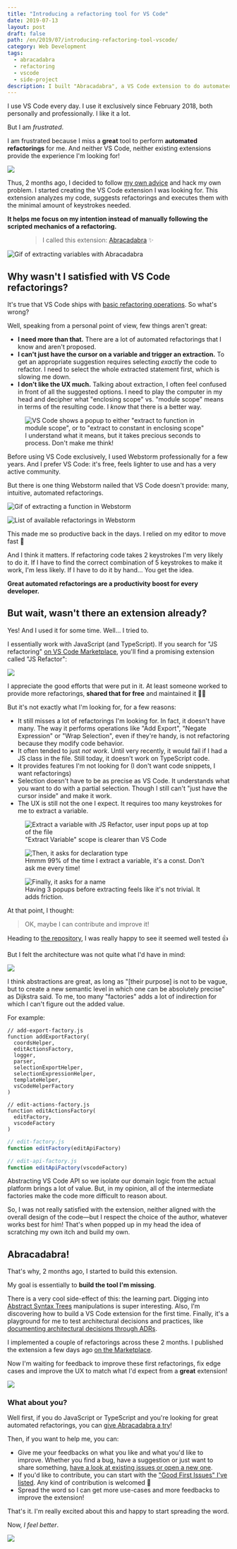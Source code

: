 ```yaml
---
title: "Introducing a refactoring tool for VS Code"
date: 2019-07-13
layout: post
draft: false
path: /en/2019/07/introducing-refactoring-tool-vscode/
category: Web Development
tags:
  - abracadabra
  - refactoring
  - vscode
  - side-project
description: I built "Abracadabra", a VS Code extension to do automated refactorings.
---
```


I use VS Code every day. I use it exclusively since February 2018, both personally and professionally. I like it a lot.

But I am _frustrated_.

I am frustrated because I miss a **great** tool to perform **automated refactorings** for me. And neither VS Code, neither existing extensions provide the experience I'm looking for!

![](./frustrated.gif)

Thus, 2 months ago, I decided to follow [my own advice](/en/2019/06/drawing-git-graphs-browser/) and hack my own problem. I started creating the VS Code extension I was looking for. This extension analyzes my code, suggests refactorings and executes them with the minimal amount of keystrokes needed.

**It helps me focus on my intention instead of manually following the scripted mechanics of a refactoring.**

<figure>
  <blockquote>
    <p>I called this extension: <a href="https://marketplace.visualstudio.com/items?itemName=nicoespeon.abracadabra">Abracadabra</a> ✨</p>
  </blockquote>
</figure>

![Gif of extracting variables with Abracadabra](./abracadabra-demo.gif)

## Why wasn't I satisfied with VS Code refactorings?

It's true that VS Code ships with [basic refactoring operations](https://code.visualstudio.com/docs/editor/refactoring). So what's wrong?

Well, speaking from a personal point of view, few things aren't great:

* **I need more than that.** There are a lot of automated refactorings that I know and aren't proposed.
* **I can't just have the cursor on a variable and trigger an extraction.** To get an appropriate suggestion requires selecting _exactly_ the code to refactor. I need to select the whole extracted statement first, which is slowing me down.
* **I don't like the UX much.** Talking about extraction, I often feel confused in front of all the suggested options. I need to play the computer in my head and decipher what "enclosing scope" vs. "module scope" means in terms of the resulting code. I _know_ that there is a better way.

<figure>
  <img src="./confusing-vscode-extraction.png" alt='VS Code shows a popup to either "extract to function in module scope", or to "extract to constant in enclosing scope"'>
  <figcaption>I understand what it means, but it takes precious seconds to process. Don't make me think!</figcaption>
</figure>

Before using VS Code exclusively, I used Webstorm professionally for a few years. And I prefer VS Code: it's free, feels lighter to use and has a very active community.

But there is one thing Webstorm nailed that VS Code doesn't provide: many, intuitive, automated refactorings.

![Gif of extracting a function in Webstorm](./extract-function-webstorm.gif)

![List of available refactorings in Webstorm](./webstorm-list-refactorings.png)

This made me so productive back in the days. I relied on my editor to move fast 🏇

And I think it matters. If refactoring code takes 2 keystrokes I'm very likely to do it. If I have to find the correct combination of 5 keystrokes to make it work, I'm less likely. If I have to do it by hand… You get the idea.

**Great automated refactorings are a productivity boost for every developer.**

## But wait, wasn't there an extension already?

Yes! And I used it for some time. Well… I tried to.

I essentially work with JavaScript (and TypeScript). If you search for "JS refactoring" [on VS Code Marketplace](https://marketplace.visualstudio.com/search?term=js%20refactoring&target=VSCode&category=All%20categories&sortBy=Relevance), you'll find a promising extension called "JS Refactor":

![](./marketplace-js-refactoring.png)

I appreciate the good efforts that were put in it. At least someone worked to provide more refactorings, **shared that for free** and maintained it 👏👏

But it's not exactly what I'm looking for, for a few reasons:

* It still misses a lot of refactorings I'm looking for. In fact, it doesn't have many. The way it performs operations like "Add Export", "Negate Expression" or "Wrap Selection", even if they're handy, is not refactoring because they modify code behavior.
* It often tended to just _not work_. Until very recently, it would fail if I had a JS class in the file. Still today, it doesn't work on TypeScript code.
* It provides features I'm not looking for (I don't want code snippets, I want refactorings)
* Selection doesn't have to be as precise as VS Code. It understands what you want to do with a partial selection. Though I still can't "just have the cursor inside" and make it work.
* The UX is still not the one I expect. It requires too many keystrokes for me to extract a variable.

<figure>
  <img src='./js-refactor-extract-variable-1.png' alt='Extract a variable with JS Refactor, user input pops up at top of the file' />
  <figcaption>"Extract Variable" scope is clearer than VS Code</figcaption>
</figure>

<figure>
  <img src='./js-refactor-extract-variable-2.png' alt='Then, it asks for declaration type' />
  <figcaption>Hmmm 99% of the time I extract a variable, it's a const. Don't ask me every time!</figcaption>
</figure>

<figure>
  <img src='./js-refactor-extract-variable-3.png' alt='Finally, it asks for a name' />
  <figcaption>Having 3 popups before extracting feels like it's not trivial. It adds friction.</figcaption>
</figure>

At that point, I thought:

> OK, maybe I can contribute and improve it!

Heading to [the repository](https://github.com/cmstead/js-refactor), I was really happy to see it seemed well tested 👍

But I felt the architecture was not quite what I'd have in mind:

![](./js-refactor-architecture.png)

I think abstractions are great, as long as "[their purpose] is not to be vague, but to create a new semantic level in which one can be absolutely precise" as Dijkstra said. To me, too many "factories" adds a lot of indirection for which I can't figure out the added value.

For example:

```js{4}
// add-export-factory.js
function addExportFactory(
  coordsHelper,
  editActionsFactory,
  logger,
  parser,
  selectionExportHelper,
  selectionExpressionHelper,
  templateHelper,
  vsCodeHelperFactory
)
```

```js{3}
// edit-actions-factory.js
function editActionsFactory(
  editFactory,
  vscodeFactory
)
```

```js
// edit-factory.js
function editFactory(editApiFactory)
```

```js
// edit-api-factory.js
function editApiFactory(vscodeFactory)
```

Abstracting VS Code API so we isolate our domain logic from the actual platform brings a lot of value. But, in my opinion, all of the intermediate factories make the code more difficult to reason about.

So, I was not really satisfied with the extension, neither aligned with the overall design of the code—but I respect the choice of the author, whatever works best for him! That's when popped up in my head the idea of scratching my own itch and build my own.

## Abracadabra!

That's why, 2 months ago, I started to build this extension.

My goal is essentially to **build the tool I'm missing**.

There is a very cool side-effect of this: the learning part. Digging into [Abstract Syntax Trees](https://en.wikipedia.org/wiki/Abstract_syntax_tree) manipulations is super interesting. Also, I'm discovering how to build a VS Code extension for the first time. Finally, it's a playground for me to test architectural decisions and practices, like [documenting architectural decisions through ADRs](https://github.com/nicoespeon/abracadabra/tree/master/docs/adr).

I implemented a couple of refactorings across these 2 months. I published the extension a few days ago [on the Marketplace](https://marketplace.visualstudio.com/items?itemName=nicoespeon.abracadabra).

Now I'm waiting for feedback to improve these first refactorings, fix edge cases and improve the UX to match what I'd expect from a **great** extension!

![](./magic.gif)

### What about you?

Well first, if you do JavaScript or TypeScript and you're looking for great automated refactorings, you can [give Abracadabra a try](https://marketplace.visualstudio.com/items?itemName=nicoespeon.abracadabra)!

Then, if you want to help me, you can:

* Give me your feedbacks on what you like and what you'd like to improve. Whether you find a bug, have a suggestion or just want to share something, [have a look at existing issues or open a new one](https://github.com/nicoespeon/abracadabra/issues).
* If you'd like to contribute, you can start with the ["Good First Issues" I've listed](https://github.com/nicoespeon/abracadabra/issues?q=is%3Aissue+is%3Aopen+label%3A%22%3Awave%3A+Good+first+issue%22). Any kind of contribution is welcomed 🙂
* Spread the word so I can get more use-cases and more feedbacks to improve the extension!

That's it. I'm really excited about this and happy to start spreading the word.

Now, _I feel better_.

![](./thumbs-up.gif)
